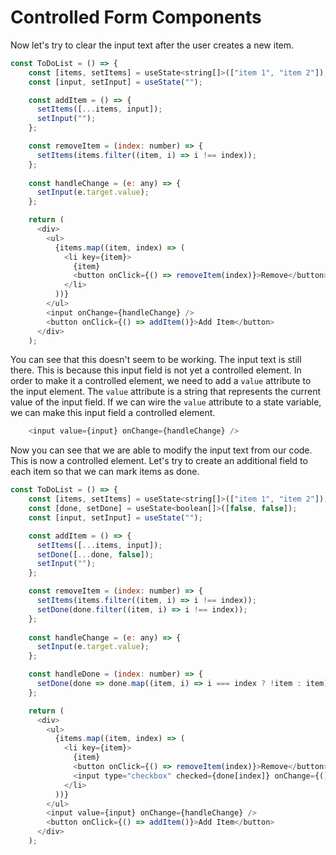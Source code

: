 # Controlled Form Components

Now let's try to clear the input text after the user creates a new item.

```js
const ToDoList = () => {
    const [items, setItems] = useState<string[]>(["item 1", "item 2"]);
    const [input, setInput] = useState("");

    const addItem = () => {
      setItems([...items, input]);
      setInput("");
    };

    const removeItem = (index: number) => {
      setItems(items.filter((item, i) => i !== index));
    };
    
    const handleChange = (e: any) => {
      setInput(e.target.value);
    };

    return (
      <div>
        <ul>
          {items.map((item, index) => (
            <li key={item}>
              {item}
              <button onClick={() => removeItem(index)}>Remove</button>
            </li>
          ))}
        </ul>
        <input onChange={handleChange} />
        <button onClick={() => addItem()}>Add Item</button>
      </div>
    );
```

You can see that this doesn't seem to be working. The input text is still there. This is because this input field is not yet a controlled element. In order to make it a controlled element, we need to add a `value` attribute to the input element. The `value` attribute is a string that represents the current value of the input field. If we can wire the `value` attribute to a state variable, we can make this input field a controlled element.

```js
    <input value={input} onChange={handleChange} />
```

Now you can see that we are able to modify the input text from our code. This is now a controlled element. Let's try to create an additional field to each item so that we can mark items as done.

```js
const ToDoList = () => {
    const [items, setItems] = useState<string[]>(["item 1", "item 2"]);
    const [done, setDone] = useState<boolean[]>([false, false]);
    const [input, setInput] = useState("");

    const addItem = () => {
      setItems([...items, input]);
      setDone([...done, false]);
      setInput("");
    };

    const removeItem = (index: number) => {
      setItems(items.filter((item, i) => i !== index));
      setDone(done.filter((item, i) => i !== index));
    };
    
    const handleChange = (e: any) => {
      setInput(e.target.value);
    };

    const handleDone = (index: number) => {
      setDone(done => done.map((item, i) => i === index ? !item : item));
    };

    return (
      <div>
        <ul>
          {items.map((item, index) => (
            <li key={item}>
              {item}
              <button onClick={() => removeItem(index)}>Remove</button>
              <input type="checkbox" checked={done[index]} onChange={() => handleDone(index)} />
            </li>
          ))}
        </ul>
        <input value={input} onChange={handleChange} />
        <button onClick={() => addItem()}>Add Item</button>
      </div>
    );
```
